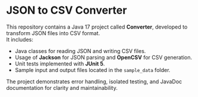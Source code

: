 # JSON to CSV Converter

This repository contains a Java 17 project called **Converter**, developed to transform JSON files into CSV format.  
It includes:

- Java classes for reading JSON and writing CSV files.  
- Usage of **Jackson** for JSON parsing and **OpenCSV** for CSV generation.  
- Unit tests implemented with **JUnit 5**.  
- Sample input and output files located in the `sample_data` folder.  

The project demonstrates error handling, isolated testing, and JavaDoc documentation for clarity and maintainability.
